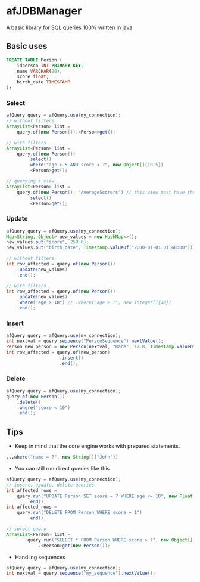 # afJDBManager
A basic library  for SQL queries 100% written in java
## Basic uses
```sql
CREATE TABLE Person ( 
	idperson INT PRIMARY KEY, 
	name VARCHAR(20),
	score float,
	birth_date TIMESTAMP
);
```
### Select
```java
afQuery query = afQuery.use(my_connection);
// without filters
ArrayList<Person> list =
    query.of(new Person()).<Person>get();

// with filters
ArrayList<Person> list =
    query.of(new Person())
		.select()
        .where("age > 5 AND score < ?", new Object[]{10.5})
        .<Person>get();

// querying a view
ArrayList<Person> list =
    query.of(new Person(), "AverageScorers") // this view must have the same structure as Person
		.select()
        .<Person>get();
```
### Update
```java
afQuery query = afQuery.use(my_connection);
Map<String, Object> new_values = new HashMap<>();
new_values.put("score", 258.6);
new_values.put("birth_date", Timestamp.valueOf("2000-01-01 01:48:00"));

// without filters
int row_affected = query.of(new Person())
    .update(new_values)
    .end();

// with filters
int row_affected = query.of(new Person())
    .update(new_values)
    .where("age > 18") // .where("age > ?", new Integer[]{18})
    .end();
```

### Insert
```java
afQuery query = afQuery.use(my_connection);
int nextval = query.sequence("PersonSequence").nextValue();
Person new_person = new Person(nextval, "Rabe", 17.8, Timestamp.valueOf("2010-04-01 00:02:11"));
int row_affected = query.of(new_person)
                    .insert()
                    .end();
```
### Delete
```java
afQuery query = afQuery.use(my_connection);
query.of(new Person())
    .delete()
    .where("score < 10")
    .end();
```

## Tips

* Keep in mind that the core engine works with prepared statements.
```java
...where("name = ?", new String[]{"John"})
```
* You can still run direct queries like this
```java
afQuery query = afQuery.use(my_connection);
// insert, update, delete queries
int affected_rows = 
    query.run("UPDATE Person SET score = ? WHERE age <= 10", new Float[]{8})
        .end();
int affected_rows =
    query.run("DELETE FROM Person WHERE score = 1")
        .end();

// select query
ArrayList<Person> list = 
        query.run("SELECT * FROM Person WHERE score > ?", new Object[]{0})
            .<Person>get(new Person());
```

* Handling sequences
```java
afQuery query = afQuery.use(my_connection);
int nextval = query.sequence("my_sequence").nextValue();

```